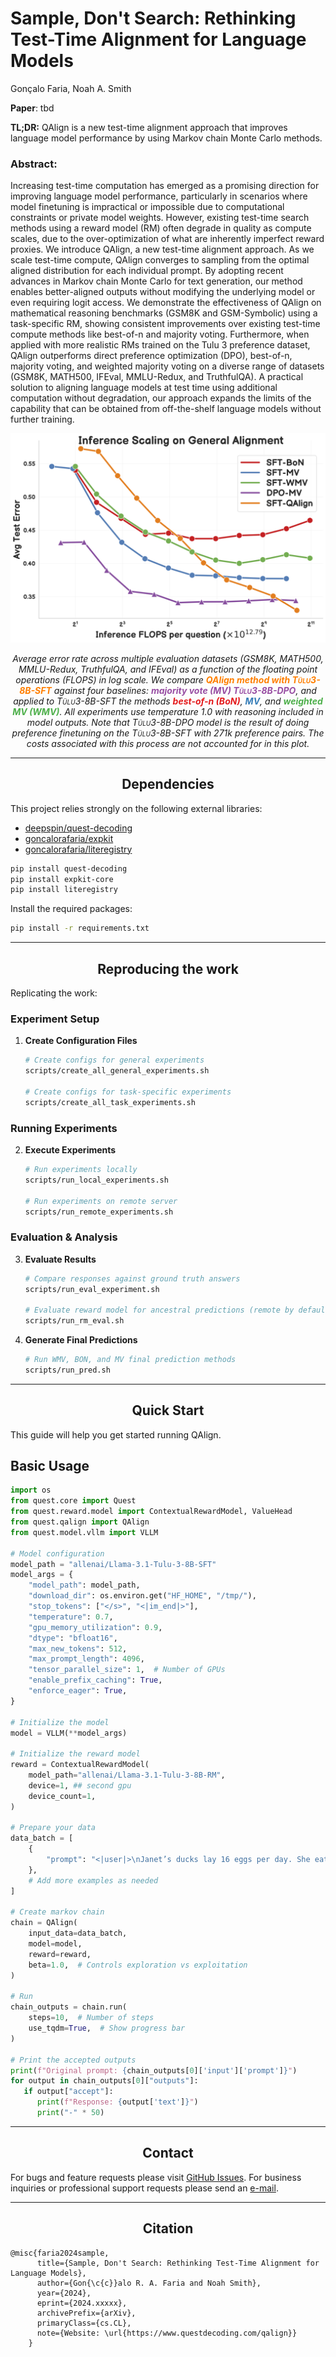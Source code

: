# Sample, Don't Search: Rethinking Test-Time Alignment for Language Models

Gonçalo Faria, Noah A. Smith

**Paper**: tbd

**TL;DR:** QAlign is a new test-time alignment approach that improves language model performance by using Markov chain Monte Carlo methods.

### Abstract:
Increasing test-time computation has emerged as a promising direction for improving language model performance, particularly in scenarios where model finetuning is impractical or impossible due to computational constraints or private model weights. However, existing test-time search methods using a reward model (RM) often degrade in quality as compute scales, due to the over-optimization of what are inherently imperfect reward proxies. We introduce QAlign, a new test-time alignment approach. As we scale test-time compute, QAlign converges to sampling from the optimal aligned distribution for each individual prompt. By adopting recent advances in Markov chain Monte Carlo for text generation, our method enables better-aligned outputs without modifying the underlying model or even requiring logit access. We demonstrate the effectiveness of QAlign on mathematical reasoning benchmarks (GSM8K and GSM-Symbolic) using a task-specific RM, showing consistent improvements over existing test-time compute methods like best-of-n and majority voting. Furthermore, when applied with more realistic RMs trained on the Tulu 3 preference dataset, QAlign outperforms direct preference optimization (DPO), best-of-n, majority voting, and weighted majority voting on a diverse range of datasets (GSM8K, MATH500, IFEval, MMLU-Redux, and TruthfulQA). A practical solution to aligning language models at test time using additional computation without degradation, our approach expands the limits of the capability that can be obtained from off-the-shelf language models without further training.
<!-- toc -->


![General Alignment Experiments](assets/general_fig.png)
<p align="center"><em>Average error rate across multiple evaluation datasets (GSM8K, MATH500, MMLU-Redux, TruthfulQA, and IFEval) as a function of the floating point operations (FLOPS) in log scale.
      We compare <strong style="color: #ff7f00;">QAlign method with <span style="font-variant: small-caps;">Tülu3-8B-SFT</span></strong> against four baselines: <strong style="color: #984ea3;"> majority vote (MV) <span style="font-variant: small-caps;">Tülu3-8B-DPO</span></strong>, and applied to <span style="font-variant: small-caps;">Tülu3-8B-SFT</span> the methods <strong style="color: #e41a1c;"> best-of-<i>n</i> (BoN)</strong>, <strong style="color: #377eb8;"> MV</strong>, and <strong style="color: #4daf4a;"> weighted MV (WMV)</strong>. All experiments use temperature 1.0 with reasoning included in model outputs. Note that <span style="font-variant: small-caps;">Tülu3-8B-DPO</span> model is the result of doing preference finetuning on the <span style="font-variant: small-caps;">Tülu3-8B-SFT</span> with 271k preference pairs. The costs associated with this process are not accounted for in this plot.</em></p>


-----
## <div align="center">Dependencies</div>

This project relies strongly on the following external libraries:
- [deepspin/quest-decoding](https://github.com/deep-spin/quest-decoding)
- [goncalorafaria/expkit](https://github.com/goncalorafaria/expkit-core)
- [goncalorafaria/literegistry](https://github.com/goncalorafaria/literegistry)

```bash
pip install quest-decoding
pip install expkit-core
pip install literegistry 
```

Install the required packages:
```bash
pip install -r requirements.txt
```

-----
## <div align="center">Reproducing the work</div>

Replicating the work: 

### Experiment Setup
1. **Create Configuration Files**
   ```bash
   # Create configs for general experiments
   scripts/create_all_general_experiments.sh
   
   # Create configs for task-specific experiments
   scripts/create_all_task_experiments.sh
   ```

### Running Experiments
2. **Execute Experiments**
   ```bash
   # Run experiments locally
   scripts/run_local_experiments.sh
   
   # Run experiments on remote server
   scripts/run_remote_experiments.sh
   ```

### Evaluation & Analysis
3. **Evaluate Results**
   ```bash
   # Compare responses against ground truth answers
   scripts/run_eval_experiment.sh
   
   # Evaluate reward model for ancestral predictions (remote by default)
   scripts/run_rm_eval.sh
   ```

4. **Generate Final Predictions**
   ```bash
   # Run WMV, BON, and MV final prediction methods
   scripts/run_pred.sh
   ```


-----

## <div align="center">Quick Start</div>

This guide will help you get started running QAlign.

## Basic Usage

```python
import os
from quest.core import Quest
from quest.reward.model import ContextualRewardModel, ValueHead
from quest.qalign import QAlign
from quest.model.vllm import VLLM

# Model configuration
model_path = "allenai/Llama-3.1-Tulu-3-8B-SFT"
model_args = {
    "model_path": model_path,
    "download_dir": os.environ.get("HF_HOME", "/tmp/"),
    "stop_tokens": ["</s>", "<|im_end|>"],
    "temperature": 0.7,
    "gpu_memory_utilization": 0.9,
    "dtype": "bfloat16",
    "max_new_tokens": 512,
    "max_prompt_length": 4096,
    "tensor_parallel_size": 1,  # Number of GPUs
    "enable_prefix_caching": True,
    "enforce_eager": True,
}

# Initialize the model
model = VLLM(**model_args)

# Initialize the reward model
reward = ContextualRewardModel(
    model_path="allenai/Llama-3.1-Tulu-3-8B-RM",
    device=1, ## second gpu
    device_count=1,
)

# Prepare your data
data_batch = [
    {
        "prompt": "<|user|>\nJanet’s ducks lay 16 eggs per day. She eats three for breakfast every morning and bakes muffins for her friends every day with four. She sells the remainder at the farmers' market daily for $2 per fresh duck egg. How much in dollars does she make every day at the farmers' market?\n<|assistant|>\n"
    },
    # Add more examples as needed
]

# Create markov chain
chain = QAlign(
    input_data=data_batch,
    model=model,
    reward=reward,
    beta=1.0,  # Controls exploration vs exploitation
)

# Run
chain_outputs = chain.run(
    steps=10,  # Number of steps
    use_tqdm=True,  # Show progress bar
)

# Print the accepted outputs
print(f"Original prompt: {chain_outputs[0]['input']['prompt']}")
for output in chain_outputs[0]["outputs"]:
   if output["accept"]: 
      print(f"Response: {output['text']}")
      print("-" * 50)

```

-----

## <div align="center">Contact</div>

For bugs and feature requests please visit [GitHub Issues](https://github.com/goncalorafaria/qalign/issues). For business inquiries or
professional support requests please send an [e-mail](mailto:goncalofaria.research@gmail.com).

-----

## <div align="center">Citation</div>

````
@misc{faria2024sample,
      title={Sample, Don't Search: Rethinking Test-Time Alignment for Language Models},
      author={Gon{\c{c}}alo R. A. Faria and Noah Smith},
      year={2024},
      eprint={2024.xxxxx},
      archivePrefix={arXiv},
      primaryClass={cs.CL},
      note={Website: \url{https://www.questdecoding.com/qalign}}
    }
````

